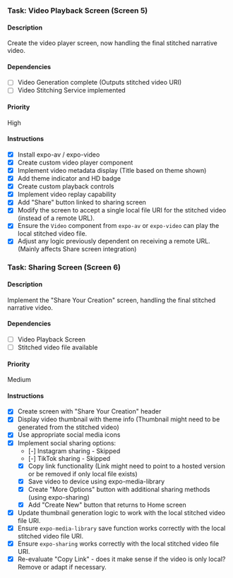 ### Task: Video Playback Screen (Screen 5)

#### Description

Create the video player screen, now handling the final stitched narrative video.

#### Dependencies

- [ ] Video Generation complete (Outputs stitched video URI)
- [ ] Video Stitching Service implemented

#### Priority

High

#### Instructions

- [x] Install expo-av / expo-video
- [x] Create custom video player component
- [x] Implement video metadata display (Title based on theme shown)
- [x] Add theme indicator and HD badge
- [x] Create custom playback controls
- [x] Implement video replay capability
- [x] Add "Share" button linked to sharing screen
- [x] Modify the screen to accept a single local file URI for the stitched video (instead of a remote URL).
- [x] Ensure the `Video` component from `expo-av` or `expo-video` can play the local stitched video file.
- [x] Adjust any logic previously dependent on receiving a remote URL. (Mainly affects Share screen integration)

### Task: Sharing Screen (Screen 6)

#### Description

Implement the "Share Your Creation" screen, handling the final stitched narrative video.

#### Dependencies

- [ ] Video Playback Screen
- [ ] Stitched video file available

#### Priority

Medium

#### Instructions

- [x] Create screen with "Share Your Creation" header
- [x] Display video thumbnail with theme info (Thumbnail might need to be generated from the stitched video)
- [x] Use appropriate social media icons
- [x] Implement social sharing options:
  - [-] Instagram sharing - Skipped
  - [-] TikTok sharing - Skipped
  - [x] Copy link functionality (Link might need to point to a hosted version or be removed if only local file exists)
  - [x] Save video to device using expo-media-library
  - [x] Create "More Options" button with additional sharing methods (using expo-sharing)
  - [x] Add "Create New" button that returns to Home screen
- [x] Update thumbnail generation logic to work with the local stitched video file URI.
- [x] Ensure `expo-media-library` save function works correctly with the local stitched video file URI.
- [x] Ensure `expo-sharing` works correctly with the local stitched video file URI.
- [x] Re-evaluate "Copy Link" - does it make sense if the video is only local? Remove or adapt if necessary. 